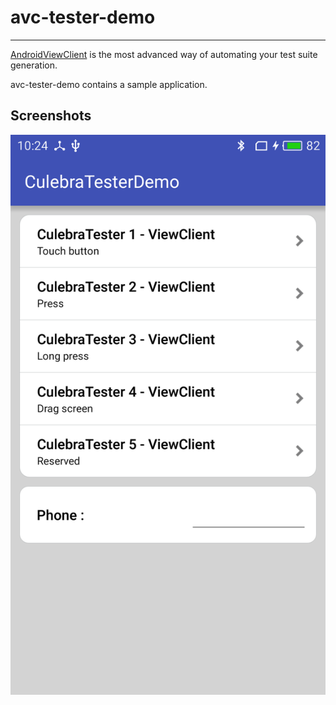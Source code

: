 # avc-tester-demo
------------------

[AndroidViewClient](https://github.com/dtmilano/AndroidViewClient/) is the most advanced way of automating your test suite generation.

avc-tester-demo contains a sample application. 

Screenshots
-----------

![avc tester demo](https://github.com/SelfImp/avc-tester-demo/blob/master/screenshots/avc-demo-diagram.png "Screnshot 1")
